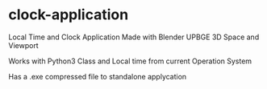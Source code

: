 # clock-application
Local Time and Clock Application
Made with Blender UPBGE 3D Space and Viewport

Works with Python3 Class and Local time from current Operation System

Has a .exe compressed file to standalone applycation
